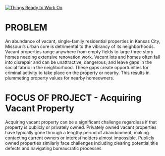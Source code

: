 

[![Things Ready to Work On](https://badge.waffle.io/zmon/red-tape.svg?label=ready&title=Cards%20Ready%20To%20Work%20On)](https://waffle.io/zmon/red-tape)

PROBLEM
=======

An abundance of vacant, single-family residential properties in Kansas City, Missouri’s urban core is detrimental to the vibrancy of its neighborhoods.
Vacant properties range anywhere from empty fields to large three story homes needing extensive renovation work.  Vacant lots and homes often fall into disrepair and can be unattractive, dangerous, and leave gaps in the social fabric in the neighborhood.  These gaps create opportunities for criminal activity to take place on the property or nearby.  This results in plummeting property values for nearby homeowners.

FOCUS OF PROJECT - Acquiring  Vacant Property
=============================================

Acquiring vacant property can be a significant challenge regardless if that property is publicly or privately owned. Privately owned vacant properties have typically gone through a lengthy period of abandonment, making contacting current owners or interest holders almost impossible. Publicly owned properties similarly face challenges including clearing potential title defects and navigating bureaucratic processes.
